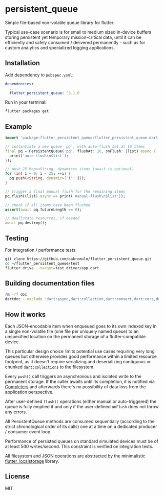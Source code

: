 # persistent_queue

Simple file-based non-volatile queue library for flutter.

Typical use-case scenario is for small to medium sized in-device buffers
storing persistent yet temporary mission-critical data, until it can be
efficiently and safely consumed / delivered permanently - such as for
custom analytics and specialized logging applications.

## Installation

Add dependency to `pubspec.yaml`:

```yaml
dependencies:
  ...
  flutter_persistent_queue: ^5.1.0
```

Run in your terminal:

```sh
flutter packages get
```

## Example

```dart
import 'package:flutter_persistent_queue/flutter_persistent_queue.dart';

// instantiate a new queue `pq`, with auto-flush set at 10 items
final pq = PersistentQueue('pq', flushAt: 10, onFlush: (list) async {
  print('auto-flush\n$list');
});

// push 25 Map<<String, dynamic>> items (await is optional)
for (int i = 0; i < 25; ++i) {
  pq.push(<String, dynamic>{'i': i});
}

// trigger a final manual flush for the remaining items
pq.flush((list) async => print('manual-flush\n$list'));

// check if all items have been flushed
assert(await pq.futureLength == 0);

// deallocate resources, if needed
await pq.destroy();
```

## Testing

For integration / performance tests:

```sh
git clone https://github.com/oakromulo/flutter_persistent_queue.git
cd ~/flutter_persistent_queue/test
flutter drive --target=test_driver/app.dart
```

## Building documentation files

```sh
rm -rf doc
dartdoc --exclude 'dart:async,dart:collection,dart:convert,dart:core,dart:developer,dart:io,dart:isolate,dart:math,dart:typed_data,dart:ui'
```

## How it works

Each JSON-encodable item when enqueued goes to its own indexed key in a single
non-volatile file (one file per uniquely named queue) to an unspecified location
on the permanent storage of a flutter-compatible device.

This particular design choice limits potential use cases requiring very long
queues but otherwise provides good performance within a limited resource
footprint, as it doesn't require serializing and deserializing
contiguous or chunked [`dart:collections`](https://pub.dartlang.org/documentation/collection/latest/) to the filesystem.

Every `push()` call triggers an asynchronous and isolated write to the
permanent storage. If the caller awaits until its completion, it is notified
via [Completers](api.dartlang.org/stable/2.2.0/dart-async/Completer-class.html)
and afterwards there's no possibility of data loss from the application
perspective.

After user-defined `flush()` operations (either manual or auto-triggered) the
queue is fully emptied if and only if the user-defined `onFlush` does not throw
any errors.

All PersistentQueue methods are consumed sequentially (according to the strict
chronological order of its calls) one at a time on a dedicated
producer / consumer event loop.

Performance of persisted queues on standard simulated devices must be of at
least 500 writes/second. This constraint is verified on integration tests.

All filesystem and JSON operations are abstracted by the minimalistic
[flutter_localstorage](https://github.com/lesnitsky/flutter_localstorage)
library.

## License

MIT
